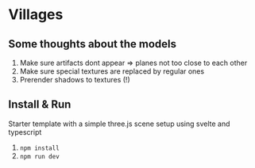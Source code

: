 # Villages

## Some thoughts about the models

1. Make sure artifacts dont appear => planes not too close to each other
2. Make sure special textures are replaced by regular ones
3. Prerender shadows to textures (!)




## Install & Run

Starter template with a simple three.js scene setup using svelte and typescript

1. ``npm install``
2. ``npm run dev``



